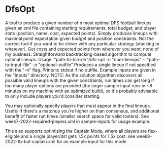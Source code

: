 # DfsOpt
A tool to produce a given number of n most optimal DFS football lineups given
an xml file containing starting requirements, total budget, and player stats 
(position, name, cost, expected points). Simply produces lineups with maximal
point expectation given budget and position constraints. Not the correct tool
if you want to be clever with any particular strategy (stacking or whatever).
Get costs and expected points from wherever you want, none of my business.
Straightforward backtracking-based algorithm to compute optimal lineups.
Usage: "path-to-bin-dir"/dfs-opt -n "num-lineups" -i "path-to-input-file" -o "optional-outfile"
Produces a single lineup if not specified with the "-n" flag. 
Prints to stdout if no outfile. Example inputs are given in the "inputs" directory.
NOTE: As the solution algorithm discovers all possible valid lineups with the given
constraints, run times can get long if too many player options are provided (the larger
sample input runs in ~8 minutes on my machine with an optimized build), so it's
probably advisable to only include players you'd consider starting.

You may optionally specify players that must appear in the final lineups.
Useful if there's a matchup you're higher on than consensus, and additional benefit
of faster run times (smaller search space for valid rosters). See week7-2022-required-players.xml
in sample-inputs for usage example.

This also supports optimizing the Captain Mode, where all players are flex-eligible
and a single player/dst gets 1.5x points for 1.5x cost. see week8-2022-tb-bal-captain.xml
for an example input for this mode.
